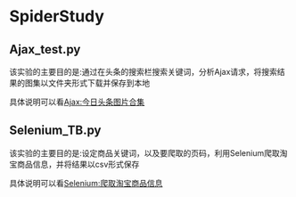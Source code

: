 # SpiderStudy
## Ajax_test.py
该实验的主要目的是:通过在头条的搜索栏搜索关键词，分析Ajax请求，将搜索结果的图集以文件夹形式下载并保存到本地

具体说明可以看[Ajax:今日头条图片合集](https://chenzy96.github.io/2018/11/19/Ajax-%E4%BB%8A%E6%97%A5%E5%A4%B4%E6%9D%A1%E5%9B%BE%E7%89%87%E5%90%88%E9%9B%86/)

## Selenium_TB.py
该实验的主要目的是:设定商品关键词，以及要爬取的页码，利用Selenium爬取淘宝商品信息，并将结果以csv形式保存

具体说明可以看[Selenium:爬取淘宝商品信息](https://chenzy96.github.io/2018/11/29/Selenium-%E7%88%AC%E5%8F%96%E6%B7%98%E5%AE%9D%E5%95%86%E5%93%81%E4%BF%A1%E6%81%AF/)
